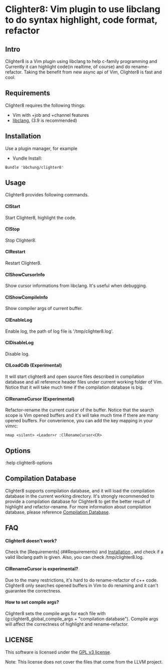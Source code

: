 # Clighter8: Vim plugin to use libclang to do syntax highlight, code format, refactor

## Intro

Clighter8 is a Vim plugin using libclang to help c-family programming and
Currently it can highlight code(in realtime, of course) and do
rename-refactor.  Taking the benefit from new async api of Vim, Clighter8 is
fast and cool.

## Requirements

Clighter8 requires the following things:

* Vim with +job and +channel features
* [libclang][libclang], (3.9 is recommended)

## Installation

Use a plugin manager, for example

* Vundle Install:
```vim
Bundle 'bbchung/clighter8'
```

## Usage

Clighter8 provides following commands.

#### ClStart

Start Clighter8, highlight the code.

#### ClStop

Stop Clighter8.

#### ClRestart

Restart Clighter8.

#### ClShowCursorInfo

Show cursor informations from libclang. It's useful when debugging.

#### ClShowCompileInfo

Show compiler args of current buffer.

#### ClEnableLog

Enable log, the path of log file is '/tmp/clighter8.log'.

#### ClDisableLog

Disable log.

#### ClLoadCdb (Experimental)

It will start clighter8 and open source files described in compilation
database and all reference header files under current working folder of Vim.
Notice that it will take much time if the compilation database is big.

#### ClRenameCursor (Experimental)

Refactor-rename the current cursor of the buffer. Notice that the search scope
is Vim opened buffers and it's will take much time if there are many opened
buffers. For convenience, you can add the key mapping in your vimrc:

```vim
nmap <silent> <Leader>r :ClRenameCursor<CR>
```

## Options

:help clighter8-options

## Compilation Database

Clighter8 supports compilation database, and it will load the compilation
database in the current working directory. It's strongly recommended to
provide a compilation database for Clighter8 to get the better result of
highlight and refactor-rename. For more information about compilation
database, please reference [Compilation Database][cdb].

## FAQ

#### Clighter8 doesn't work?
Check the [Requirements] (##Requirements) and [Installation](##Installation)
, and check if a valid libclang path is
given. Also, you can check /tmp/clighter8.log.

#### ClRenameCursor is experimental?
Due to the many restrictions, it's hard to do rename-refactor of c++ code.
Clighter8 only searches opened buffers in Vim to do renaming and it can't
guarantee the correctness.

#### How to set compile args?
Clighter8 sets the compile args for each file with
(g:clighter8_global_compile_args + "compilation database"). Compile args will
affect the correctness of highlight and rename-refactor.

## LICENSE

This software is licensed under the [GPL v3 license][gpl].

Note: This license does not cover the files that come from the LLVM project.


[libclang]: http://llvm.org/apt/
[gpl]: http://www.gnu.org/copyleft/gpl.html
[ycm]: https://github.com/Valloric/YouCompleteMe
[cdb]: http://clang.llvm.org/docs/JSONCompilationDatabase.html
